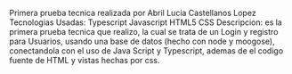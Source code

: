 Primera prueba tecnica realizada por 
Abril Lucia Castellanos Lopez
Tecnologias Usadas:
Typescript
Javascript
HTML5
CSS
Descripcion:
es la primera prueba tecnica que realizo, la cual se trata de un Login y registro para Usuarios, usando una base de datos (hecho con node y moogose), conectandola con el uso de Java Script y Typescript, ademas de el codigo fuente de HTML y vistas hechas por css.
